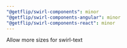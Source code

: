 ```yaml
---
"@getflip/swirl-components": minor
"@getflip/swirl-components-angular": minor
"@getflip/swirl-components-react": minor
---
```


Allow more sizes for swirl-text
